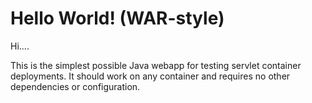 Hello World! (WAR-style)
===============
Hi....


This is the simplest possible Java webapp for testing servlet container deployments.  It should work on any container and requires no other dependencies or configuration.
